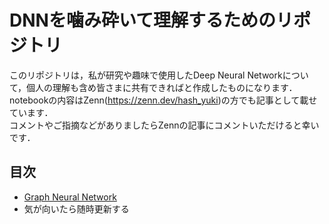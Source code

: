 # DNNを噛み砕いて理解するためのリポジトリ
このリポジトリは，私が研究や趣味で使用したDeep Neural Networkについて，個人の理解も含め皆さまに共有できればと作成したものになります．<br>
notebookの内容はZenn(https://zenn.dev/hash_yuki)の方でも記事として載せています．<br>
コメントやご指摘などがありましたらZennの記事にコメントいただけると幸いです．<br>

## 目次
- [Graph Neural Network](https://github.com/uoNuM/Break-Down/blob/main/ipynb/graph-convolutional-network.ipynb)
- 気が向いたら随時更新する

